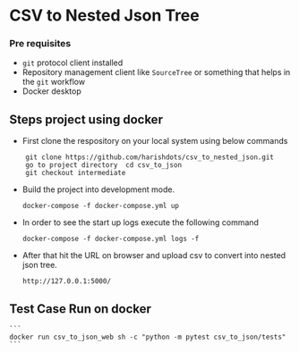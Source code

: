 # CSV to Nested Json Tree

### Pre requisites
- `git` protocol client installed
- Repository management client like `SourceTree` or something that helps in the `git` workflow
- Docker desktop

## Steps project using docker

- First clone the respository on your local system using below commands
```
    git clone https://github.com/harishdots/csv_to_nested_json.git
    go to project directory  cd csv_to_json
    git checkout intermediate
```

* Build the project into development mode.
    ```
    docker-compose -f docker-compose.yml up
    ```
- In order to see the start up logs execute the following command
    ```
    docker-compose -f docker-compose.yml logs -f
    ```

* After that hit the URL on browser and upload csv to convert into nested json tree.
    ```
    http://127.0.0.1:5000/  
    ```

## Test Case Run on docker 
    ```
    docker run csv_to_json_web sh -c "python -m pytest csv_to_json/tests"
    ```
